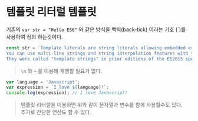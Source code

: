 # 템플릿 리터럴 템플릿
기존의 ```var str = "Hello ES6"``` 와 같은 방식을 백틱(back-tick) 이라는 기호 (`)를 사용하여 정의 하는것이다.  
```js
const str = `Template literals are string literals allowing embedded expressions.
You can use multi-line strings and string interpolation features with them.
They were called "template strings" in prior editions of the ES2015 specification.`;
```
> ```\n``` 와 ```+``` 를 이용해 개행할 필요가 없다.  
```js
var language = 'Javascript';
var expression = `I love ${language}!`;
console.log(expression); // I love Javascript!
```
> 템플릿 리터럴을 이용하면 위와 같이 문자열과 변수를 함께 사용할수도 있다.  
> 추가로 간단한 연산도 할 수 있다.
